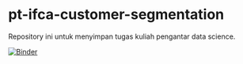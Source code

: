 # pt-ifca-customer-segmentation
Repository ini untuk menyimpan tugas kuliah pengantar data science.

[![Binder](https://mybinder.org/badge_logo.svg)](https://mybinder.org/v2/gh/panoet/pt-ifca-customer-segmentation/master)
